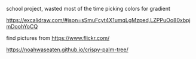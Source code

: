school project, wasted most of the time picking colors for gradient

https://excalidraw.com/#json=sSmuFcyt4X1umqLgMzped,LZPPuOo80xbpjmDoohYoCQ

find pictures from https://www.flickr.com/

https://noahwaseaten.github.io/crispy-palm-tree/
